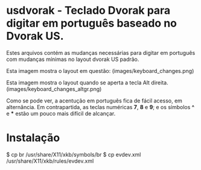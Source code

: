 

# usdvorak - Teclado Dvorak para digitar em português baseado no Dvorak US.


Estes arquivos contém as mudanças necessárias para digitar em português
com mudanças mínimas no layout dvorak US padrão.

Esta imagem mostra o layout em questão:
(images/keyboard_changes.png)

Esta imagem mostra o layout quando se aperta a tecla Alt direita.
(images/keyboard_changes_altgr.png)

Como se pode ver, a acentução em português fica de fácil acesso, em alternância.
Em contrapartida, as teclas numéricas __7__, __8__ e __9__; e os símbolos __^__ e __*__ estão 
um pouco mais difícil de alcançar.

# Instalação

$ cp br /usr/share/X11/xkb/symbols/br
$ cp evdev.xml /usr/share/X11/xkb/rules/evdev.xml




